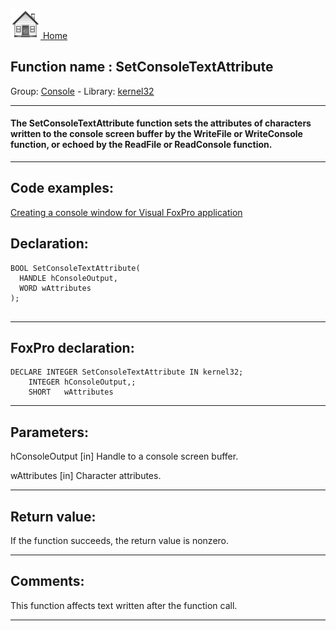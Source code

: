 [<img src="../../images/home.png"> Home ](https://github.com/VFPX/Win32API)  

## Function name : SetConsoleTextAttribute
Group: [Console](../../functions_group.md#Console)  -  Library: [kernel32](../../../libraries.md#kernel32)  
***  


#### The SetConsoleTextAttribute function sets the attributes of characters written to the console screen buffer by the WriteFile or WriteConsole function, or echoed by the ReadFile or ReadConsole function. 
***  


## Code examples:
[Creating a console window for Visual FoxPro application](../../samples/sample_474.md)  

## Declaration:
```foxpro  
BOOL SetConsoleTextAttribute(
  HANDLE hConsoleOutput,
  WORD wAttributes
);
  
```  
***  


## FoxPro declaration:
```foxpro  
DECLARE INTEGER SetConsoleTextAttribute IN kernel32;
	INTEGER hConsoleOutput,;
	SHORT   wAttributes  
```  
***  


## Parameters:
hConsoleOutput 
[in] Handle to a console screen buffer.

wAttributes 
[in] Character attributes.   
***  


## Return value:
If the function succeeds, the return value is nonzero.  
***  


## Comments:
This function affects text written after the function call.  
  
***  

